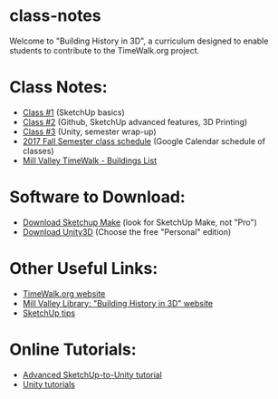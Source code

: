 # class-notes
Welcome to "Building History in 3D", a curriculum designed to enable students to contribute to the TimeWalk.org project.

# Class Notes:
* [Class #1](https://docs.google.com/document/d/17YcVWDi8ssiraYncn0rk6SJdsgBGXkZe-yhSTgViedg/edit?usp=sharing "Class #1") (SketchUp basics)
* [Class #2](https://docs.google.com/document/d/12TCdYoCiIIxuM8gH3TuZCJxFYdWfRlvsuHpRETygI_k/edit?usp=sharing "Class #2") (Github, SketchUp advanced features, 3D Printing)
* [Class #3](https://docs.google.com/document/d/1Wc9SF6eIj6mXEyXgdCsH9IvNICM47Hvt82Zvieot-OY/edit?usp=sharing) (Unity, semester wrap-up)
* [2017 Fall Semester class schedule](https://timewalk.org/schedule) (Google Calendar schedule of classes)
* [Mill Valley TimeWalk - Buildings List](https://docs.google.com/spreadsheets/d/1rb83BiP9MJkNb9NINVmrP2NmWbJ1Vmtivd5ZadWy9P0/edit#gid=0)



# Software to Download:
* [Download Sketchup Make](https://www.sketchup.com/download/all) (look for SketchUp Make, not "Pro")
* [Download Unity3D](https://store.unity.com/) (Choose the free "Personal" edition)

# Other Useful Links:
* [TimeWalk.org website](https://timewalk.org/ "TimeWalk.org")
* [Mill Valley Library: "Building History in 3D" website](http://www.millvalleylibrary.org/explore/history_room/building_history_in_3d/default.htm "Mill Valley Library")
* [SketchUp tips](https://docs.google.com/document/d/1FQkgHAHzugnrI9cEKhtcRQJf0fdyl2MXt4aspQX0oFY/edit?usp=sharing)

# Online Tutorials:
* [Advanced SketchUp-to-Unity tutorial](https://www.youtube.com/watch?v=rAef7ZJ7ViI)
* [Unity tutorials](https://unity3d.com/learn/tutorials)

